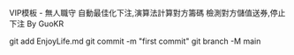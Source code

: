 VIP模板 - 無人職守
自動最佳化下注,演算法計算對方籌碼
檢測對方儲值送券,停止下注
By GuoKR

git add EnjoyLife.md
git commit -m "first commit"
git branch -M main

